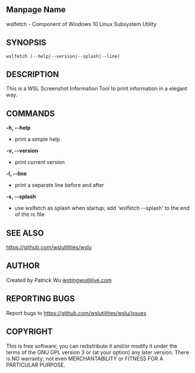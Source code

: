 ## Manpage Name

wslfetch - Component of Windows 10 Linux Subsystem Utility

## SYNOPSIS

`wslfetch (--help|--version|--splash|--line)`

## DESCRIPTION

This is a WSL Screenshot Information Tool to print information in a elegant way.

## COMMANDS

**-h, --help**
- print a simple help

**-v, --version**
- print current version

**-l, --line**
- print a separate line before and after

**-s, --splash**
- use wslfetch as splash when startup; add 'wslfetch --splash' to the end of the rc file

## SEE ALSO

https://github.com/wslutilities/wslu

## AUTHOR

Created by Patrick Wu <wotingwu@live.com>

## REPORTING BUGS

Report bugs to <https://github.com/wslutilities/wslu/issues>

## COPYRIGHT

This is free software; you can redistribute it and/or modify
it under the terms of the GNU GPL version 3 or (at your option) any later version.
There is NO warranty; not even MERCHANTABILITY or FITNESS FOR A PARTICULAR PURPOSE.